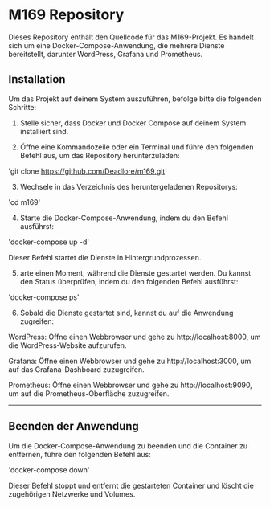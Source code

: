 # M169 Repository

Dieses Repository enthält den Quellcode für das M169-Projekt. Es handelt sich um eine Docker-Compose-Anwendung, die mehrere Dienste bereitstellt, darunter WordPress, Grafana und Prometheus.

## Installation

Um das Projekt auf deinem System auszuführen, befolge bitte die folgenden Schritte:

1. Stelle sicher, dass Docker und Docker Compose auf deinem System installiert sind.

2. Öffne eine Kommandozeile oder ein Terminal und führe den folgenden Befehl aus, um das Repository herunterzuladen:
   
  'git clone https://github.com/Deadlore/m169.git'
   
3. Wechsele in das Verzeichnis des heruntergeladenen Repositorys:
   
  'cd m169'

4. Starte die Docker-Compose-Anwendung, indem du den Befehl ausführst:
   
  'docker-compose up -d'
  
Dieser Befehl startet die Dienste in Hintergrundprozessen.

5. arte einen Moment, während die Dienste gestartet werden. Du kannst den Status überprüfen, indem du den folgenden Befehl ausführst:

  'docker-compose ps'

6. Sobald die Dienste gestartet sind, kannst du auf die Anwendung zugreifen:
   
WordPress: Öffne einen Webbrowser und gehe zu http://localhost:8000, um die WordPress-Website aufzurufen.

Grafana: Öffne einen Webbrowser und gehe zu http://localhost:3000, um auf das Grafana-Dashboard zuzugreifen.

Prometheus: Öffne einen Webbrowser und gehe zu http://localhost:9090, um auf die Prometheus-Oberfläche zuzugreifen.

----------------------------------------------------------------------------------------------------------------------------------------------------------------------------------------------------

## Beenden der Anwendung
Um die Docker-Compose-Anwendung zu beenden und die Container zu entfernen, führe den folgenden Befehl aus:

  'docker-compose down'
  
Dieser Befehl stoppt und entfernt die gestarteten Container und löscht die zugehörigen Netzwerke und Volumes.

